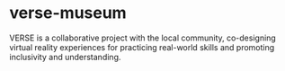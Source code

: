 # verse-museum

VERSE is a collaborative project with the local community, co-designing virtual reality experiences for practicing real-world skills and promoting inclusivity and understanding.
